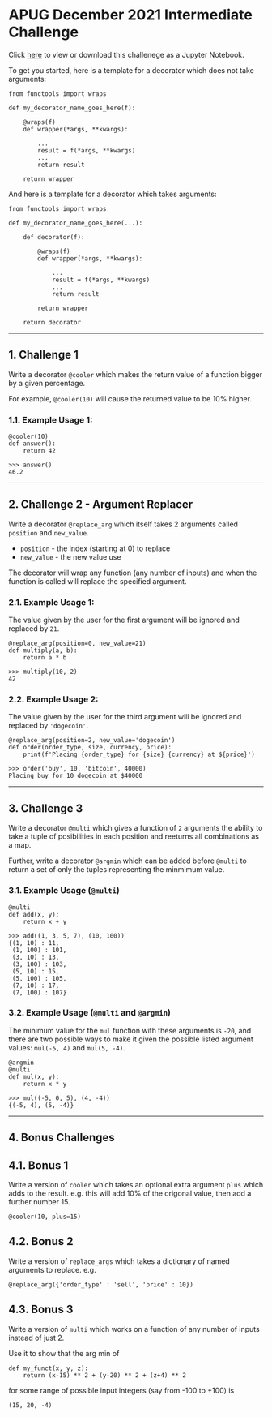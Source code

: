 # APUG December 2021 Intermediate Challenge

Click [here](https://github.com/PythonAberdeen/user_group/blob/master/2021-12/intermediate/challenge.ipynb) to view or download this challenege as a Jupyter Notebook.

To get you started, here is a template for a decorator which does not take arguments:

    from functools import wraps

    def my_decorator_name_goes_here(f):

        @wraps(f)
        def wrapper(*args, **kwargs):

            ...
            result = f(*args, **kwargs)
            ...
            return result

        return wrapper

And here is a template for a decorator which takes arguments:

    from functools import wraps

    def my_decorator_name_goes_here(...):

        def decorator(f):

            @wraps(f)
            def wrapper(*args, **kwargs):

                ...
                result = f(*args, **kwargs)
                ...
                return result

            return wrapper

        return decorator
        
---

## 1. Challenge 1

Write a decorator `@cooler` which makes the return value of a function bigger by a given percentage.

For example, `@cooler(10)` will cause the returned value to be 10% higher.

### 1.1. Example Usage 1:

    @cooler(10)
    def answer():
        return 42
    
    >>> answer()
    46.2

---

## 2. Challenge 2 - Argument Replacer

Write a decorator `@replace_arg` which itself takes 2 arguments called `position` and `new_value`.

- `position` - the index (starting at 0) to replace
- `new_value` - the new value use

The decorator will wrap any function (any number of inputs) and when the function is called will replace the specified argument.

### 2.1. Example Usage 1:

The value given by the user for the first argument will be ignored and replaced by `21`.
    
    @replace_arg(position=0, new_value=21)
    def multiply(a, b):
        return a * b
        
    >>> multiply(10, 2)
    42

### 2.2. Example Usage 2:

The value given by the user for the third argument will be ignored and replaced by `'dogecoin'`.

    @replace_arg(position=2, new_value='dogecoin')
    def order(order_type, size, currency, price):
        print(f'Placing {order_type} for {size} {currency} at ${price}')
        
    >>> order('buy', 10, 'bitcoin', 40000)
    Placing buy for 10 dogecoin at $40000

---

## 3. Challenge 3

Write a decorator `@multi` which gives a function of `2` arguments the ability to take a tuple of posibilities in each position and reeturns all combinations as a map.

Further, write a decorator `@argmin` which can be added before `@multi` to return a set of only the tuples representing the minmimum value.

### 3.1. Example Usage (`@multi`)

    @multi
    def add(x, y):
        return x + y

    >>> add((1, 3, 5, 7), (10, 100))
    {(1, 10) : 11,
     (1, 100) : 101,
     (3, 10) : 13,
     (3, 100) : 103,
     (5, 10) : 15,
     (5, 100) : 105,
     (7, 10) : 17,
     (7, 100) : 107}

### 3.2. Example Usage (`@multi` and `@argmin`)

The minimum value for the `mul` function with these arguments is `-20`, and there are two possible ways to make it given the possible listed argument values: `mul(-5, 4)` and `mul(5, -4)`.

    @argmin
    @multi
    def mul(x, y):
        return x * y
    
    >>> mul((-5, 0, 5), (4, -4))
    {(-5, 4), (5, -4)}
    
---

## 4. Bonus Challenges

## 4.1. Bonus 1

Write a version of `cooler` which takes an optional extra argument `plus` which adds to the result. e.g. this will add 10% of the origonal value, then add a further number 15.

    @cooler(10, plus=15)

## 4.2. Bonus 2

Write a version of `replace_args` which takes a dictionary of named arguments to replace. e.g.

    @replace_arg({'order_type' : 'sell', 'price' : 10})

## 4.3. Bonus 3

Write a version of `multi` which works on a function of any number of inputs instead of just 2.

Use it to show that the arg min of

    def my_funct(x, y, z):
        return (x-15) ** 2 + (y-20) ** 2 + (z+4) ** 2

for some range of possible input integers (say from -100 to +100) is

    (15, 20, -4)
